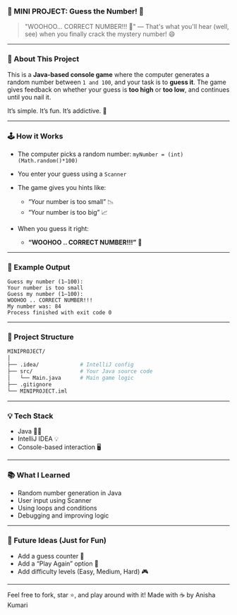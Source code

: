 ### 🧠 MINI PROJECT: **Guess the Number!** 🎯

> "WOOHOO... CORRECT NUMBER!!! 🎉" — That's what you'll hear (well, see) when you finally crack the mystery number! 😄

---

### 📌 About This Project

This is a **Java-based console game** where the computer generates a random number between `1 and 100`, and your task is to **guess it**. The game gives feedback on whether your guess is **too high** or **too low**, and continues until you nail it.

It’s simple. It’s fun. It’s addictive. 🤩

---

### 🕹️ How it Works

* The computer picks a random number: `myNumber = (int)(Math.random()*100)`
* You enter your guess using a `Scanner`
* The game gives you hints like:

  * “Your number is too small” 📉
  * “Your number is too big” 📈
* When you guess it right:

  * **“WOOHOO .. CORRECT NUMBER!!!”** 🎊

---

### 🎯 Example Output

```
Guess my number (1–100):
Your number is too small
Guess my number (1–100):
WOOHOO .. CORRECT NUMBER!!!
My number was: 84
Process finished with exit code 0
```

---

### 📂 Project Structure

```bash
MINIPROJECT/
│
├── .idea/             # IntelliJ config
├── src/               # Your Java source code
│   └── Main.java      # Main game logic
├── .gitignore
└── MINIPROJECT.iml
```

---

### 💡 Tech Stack

* Java 🧑‍💻
* IntelliJ IDEA 💡
* Console-based interaction 🖥️

---

### 📚 What I Learned

* Random number generation in Java
* User input using Scanner
* Using loops and conditions
* Debugging and improving logic

---

### 🚀 Future Ideas (Just for Fun)

* Add a guess counter 🔢
* Add a “Play Again” option 🔁
* Add difficulty levels (Easy, Medium, Hard) 🎮

---

Feel free to fork, star ⭐, and play around with it!
Made with ☕ by Anisha Kumari

